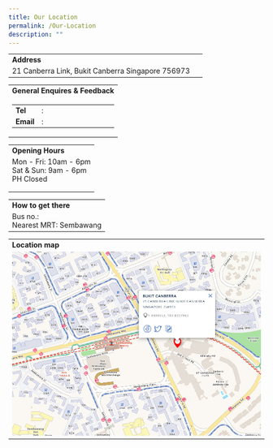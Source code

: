 ```yaml
---
title: Our Location
permalink: /Our-Location
description: ""
---
```

<table border="0" width="100%">
        <tbody><tr>
            <td><b>Address</b></td>
        </tr>
        <tr>
					  <td>21 Canberra Link, Bukit Canberra         
Singapore 756973
            <td>&nbsp;</td>
        </tr>
    </tbody>
</table>
    
<table border="0" width="100%">
        <tbody><tr>
            <td><b>General Enquires &amp; Feedback</b></td>
        </tr>
        <tr>
            <td>
                <table border="0" width="100%">
                    <tbody><tr>
                        <td width="10%"><b>Tel</b></td>
                        <td width="5%">:</td>
                        <td width="85%"></td>
                    </tr>
                    <tr>
                        <td width="10%"><b>Email</b></td>
                        <td width="5%">:</td>
                        <td width="85%"></td>
                    </tr>
                </tbody></table>
            </td>
        </tr>
    </tbody></table>
    
<table border="0" width="100%">
        <tbody><tr>
            <td><b>Opening Hours</b></td>
        </tr>
        <tr>
            <td>
                Mon - Fri: 10am - 6pm<br>
                Sat &amp; Sun: 9am - 6pm<br>
                PH Closed<p></p>
            </td>
        </tr>
    </tbody></table>
    
<table border="0" width="100%">
        <tbody><tr>
            <td><b>How to get there</b></td>
        </tr>
        <tr>
            <td>
                Bus no.:<br>
                Nearest MRT: Sembawang
            </td>
        </tr>
    </tbody></table>
    
<table border="0" width="100%">
        <tbody><tr>
            <td><b>Location map</b></td>
        </tr>
        <tr>
            <td>
							<a href="https://www.onemap.gov.sg/amm/amm.html?mapStyle=Default&zoomLevel=15&marker=latLng:1.44826336410158,103.82276363189!colour:red&popupWidth=200">
                <img src="/images/BukitCanberra.jpg" alt="Bukit Canberra"/>
							</a>
            </td>
        </tr>
    </tbody></table>